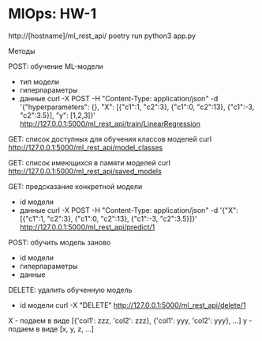 # MlOps: HW-1

http://[hostname]/ml_rest_api/
poetry run python3 app.py

Методы

POST: обучение ML-модели
- тип модели
- гиперпараметры
- данные
curl -X POST -H "Content-Type: application/json" -d '{"hyperparameters": {}, "X": [{"c1":1, "c2":3}, {"c1":0, "c2":13}, {"c1":-3, "c2":3.5}], "y": [1,2,3]}' http://127.0.0.1:5000/ml_rest_api/train/LinearRegression

GET: список доступных для обучения классов моделей
curl http://127.0.0.1:5000/ml_rest_api/model_classes

GET: список имеющихся в памяти моделей
curl http://127.0.0.1:5000/ml_rest_api/saved_models

GET: предсказание конкретной модели
- id модели
- данные
curl -X POST -H "Content-Type: application/json" -d '{"X": [{"c1":1, "c2":3}, {"c1":0, "c2":13}, {"c1":-3, "c2":3.5}]}' http://127.0.0.1:5000/ml_rest_api/predict/1

POST: обучить модель заново
- id модели
- гиперпараметры
- данные 

DELETE: удалить обученную модель
- id модели
curl -X "DELETE" http://127.0.0.1:5000/ml_rest_api/delete/1


X - подаем в виде [{'col1': zzz, 'col2': zzz}, {'col1': yyy, 'col2': yyy}, ...]
y - подаем в виде [x, y, z, ...]